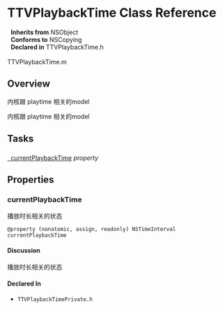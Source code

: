 # TTVPlaybackTime Class Reference

&nbsp;&nbsp;**Inherits from** NSObject  
&nbsp;&nbsp;**Conforms to** NSCopying  
&nbsp;&nbsp;**Declared in** TTVPlaybackTime.h<br />  
TTVPlaybackTime.m  

## Overview

内核跟 playtime 相关的model

内核跟 playtime 相关的model

## Tasks

### 

[&nbsp;&nbsp;currentPlaybackTime](#//api/name/currentPlaybackTime) *property* 

## Properties

<a name="//api/name/currentPlaybackTime" title="currentPlaybackTime"></a>
### currentPlaybackTime

播放时长相关的状态

`@property (nonatomic, assign, readonly) NSTimeInterval currentPlaybackTime`

#### Discussion
播放时长相关的状态

#### Declared In
* `TTVPlaybackTimePrivate.h`


